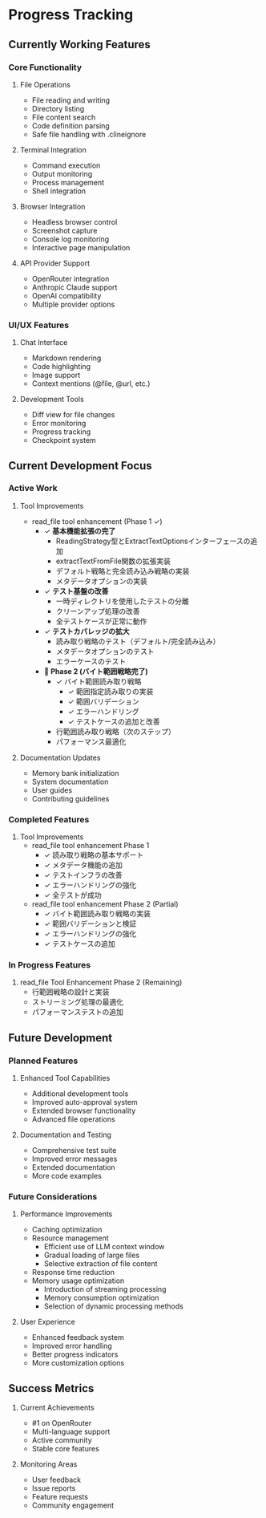 # Progress Tracking

## Currently Working Features

### Core Functionality
1. File Operations
   - File reading and writing
   - Directory listing
   - File content search
   - Code definition parsing
   - Safe file handling with .clineignore

2. Terminal Integration
   - Command execution
   - Output monitoring
   - Process management
   - Shell integration

3. Browser Integration
   - Headless browser control
   - Screenshot capture
   - Console log monitoring
   - Interactive page manipulation

4. API Provider Support
   - OpenRouter integration
   - Anthropic Claude support
   - OpenAI compatibility
   - Multiple provider options

### UI/UX Features
1. Chat Interface
   - Markdown rendering
   - Code highlighting
   - Image support
   - Context mentions (@file, @url, etc.)

2. Development Tools
   - Diff view for file changes
   - Error monitoring
   - Progress tracking
   - Checkpoint system

## Current Development Focus

### Active Work
1. Tool Improvements
   - read_file tool enhancement (Phase 1 ✓)
     - ✓ **基本機能拡張の完了**
       - ReadingStrategy型とExtractTextOptionsインターフェースの追加
       - extractTextFromFile関数の拡張実装
       - デフォルト戦略と完全読み込み戦略の実装
       - メタデータオプションの実装
     - ✓ **テスト基盤の改善**
       - 一時ディレクトリを使用したテストの分離
       - クリーンアップ処理の改善
       - 全テストケースが正常に動作
     - ✓ **テストカバレッジの拡大**
       - 読み取り戦略のテスト（デフォルト/完全読み込み）
       - メタデータオプションのテスト
       - エラーケースのテスト
     - 🚧 **Phase 2 (バイト範囲戦略完了)**
       - ✓ バイト範囲読み取り戦略
         - ✓ 範囲指定読み取りの実装
         - ✓ 範囲バリデーション
         - ✓ エラーハンドリング
         - ✓ テストケースの追加と改善
       - 行範囲読み取り戦略（次のステップ）
       - パフォーマンス最適化

2. Documentation Updates
   - Memory bank initialization
   - System documentation
   - User guides
   - Contributing guidelines

### Completed Features
1. Tool Improvements
   - read_file tool enhancement Phase 1
     - ✓ 読み取り戦略の基本サポート
     - ✓ メタデータ機能の追加
     - ✓ テストインフラの改善
     - ✓ エラーハンドリングの強化
     - ✓ 全テストが成功
   - read_file tool enhancement Phase 2 (Partial)
     - ✓ バイト範囲読み取り戦略の実装
     - ✓ 範囲バリデーションと検証
     - ✓ エラーハンドリングの強化
     - ✓ テストケースの追加

### In Progress Features
1. read_file Tool Enhancement Phase 2 (Remaining)
   - 行範囲戦略の設計と実装
   - ストリーミング処理の最適化
   - パフォーマンステストの追加

## Future Development

### Planned Features
1. Enhanced Tool Capabilities
   - Additional development tools
   - Improved auto-approval system
   - Extended browser functionality
   - Advanced file operations

2. Documentation and Testing
   - Comprehensive test suite
   - Improved error messages
   - Extended documentation
   - More code examples

### Future Considerations
1. Performance Improvements
   - Caching optimization
   - Resource management
     - Efficient use of LLM context window
     - Gradual loading of large files
     - Selective extraction of file content
   - Response time reduction
   - Memory usage optimization
     - Introduction of streaming processing
     - Memory consumption optimization
     - Selection of dynamic processing methods

2. User Experience
   - Enhanced feedback system
   - Improved error handling
   - Better progress indicators
   - More customization options

## Success Metrics
1. Current Achievements
   - #1 on OpenRouter
   - Multi-language support
   - Active community
   - Stable core features

2. Monitoring Areas
   - User feedback
   - Issue reports
   - Feature requests
   - Community engagement
